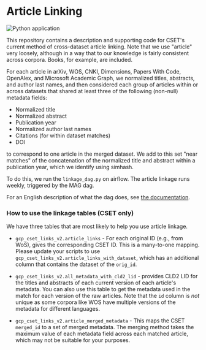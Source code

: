 # Article Linking
![Python application](https://github.com/georgetown-cset/article-linking/workflows/Python%20application/badge.svg)

This repository contains a description and supporting code for CSET's current method of 
cross-dataset article linking. Note that we use "article" very loosely, although in a way that to our knowledge 
is fairly consistent across corpora. Books, for example, are included.

For each article in arXiv, WOS, CNKI, Dimensions, Papers With Code, OpenAlex, and Microsoft Academic Graph, 
we normalized titles, abstracts, and author last names, and then considered each group of articles 
within or across datasets that shared at least three of the following (non-null) metadata fields:
 
*  Normalized title
*  Normalized abstract
*  Publication year
*  Normalized author last names
*  Citations (for within dataset matches)
*  DOI
 
to correspond to one article in the merged dataset. We add to this set "near matches" of the concatenation 
of the normalized title and abstract within a publication year, which we identify using simhash.

To do this, we run the `linkage_dag.py` on airflow. The article linkage runs weekly, triggered by the MAG dag.

For an English description of what the dag does, see [the documentation](methods_documentation/overview.md).

### How to use the linkage tables (CSET only)

We have three tables that are most likely to help you use article linkage.

- `gcp_cset_links_v2.article_links` - For each original ID (e.g., from WoS), gives the corresponding CSET ID. 
This is a many-to-one mapping. Please update your scripts to use `gcp_cset_links_v2.article_links_with_dataset`,
which has an additional column that contains the dataset of the `orig_id`.

- `gcp_cset_links_v2.all_metadata_with_cld2_lid` - provides CLD2 LID for the titles and abstracts of each
current version of each article's metadata. You can also use this table to get the metadata used in the 
match for each version of the raw articles. Note that the `id` column is _not_ unique as some corpora like WOS
have multiple versions of the metadata for different languages.

- `gcp_cset_links_v2.article_merged_metadata` - This maps the CSET `merged_id` to a set of merged metadata.
The merging method takes the maximum value of each metadata field across each matched article, which may not 
be suitable for your purposes.
